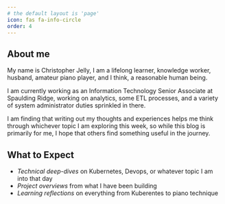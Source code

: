 ```yaml
---
# the default layout is 'page'
icon: fas fa-info-circle
order: 4
---
```


## About me

My name is Christopher Jelly, I am a lifelong learner, knowledge worker, husband, amateur piano player, and I think, a reasonable human being.

I am currently working as an Information Technology Senior Associate at Spaulding Ridge, working on analytics, some ETL processes, and a variety of system administrator duties sprinkled in there.

I am finding that writing out my thoughts and experiences helps me think through whichever topic I am exploring this week, so while this blog is primarily for me, I hope that others find something useful in the journey.


## What to Expect

- *Technical deep-dives* on Kubernetes, Devops, or whatever topic I am into that day
- *Project overviews* from what I have been building
- *Learning reflections* on everything from Kuberentes to piano technique
